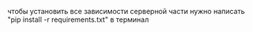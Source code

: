 чтобы установить все зависимости серверной части нужно написать "pip install -r requirements.txt" в терминал

